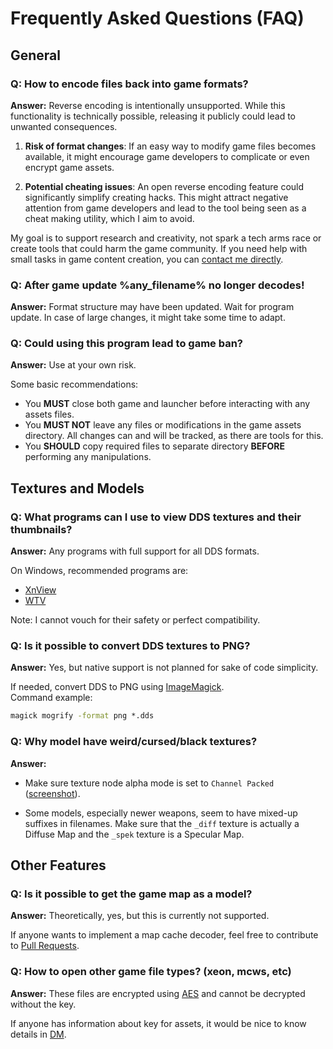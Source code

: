 # Frequently Asked Questions (FAQ)

## General

### Q: **How to encode files back into game formats?**

**Answer:** Reverse encoding is intentionally unsupported. While this functionality is technically possible, releasing it publicly could lead to unwanted consequences.

1. **Risk of format changes**: If an easy way to modify game files becomes available, it might encourage game developers to complicate or even encrypt game assets.

2. **Potential cheating issues**: An open reverse encoding feature could significantly simplify creating hacks. This might attract negative attention from game developers and lead to the tool being seen as a cheat making utility, which I aim to avoid.

My goal is to support research and creativity, not spark a tech arms race or create tools that could harm the game community. If you need help with small tasks in game content creation, you can [contact me directly](https://onejeuu.t.me).

### Q: **After game update %any_filename% no longer decodes!**

**Answer:** Format structure may have been updated. Wait for program update. In case of large changes, it might take some time to adapt.

### Q: **Could using this program lead to game ban?**

**Answer:** Use at your own risk.

Some basic recommendations:

- You **MUST** close both game and launcher before interacting with any assets files.
- You **MUST NOT** leave any files or modifications in the game assets directory.
  All changes can and will be tracked, as there are tools for this.
- You **SHOULD** copy required files to separate directory **BEFORE** performing any manipulations.

## Textures and Models

### Q: **What programs can I use to view DDS textures and their thumbnails?**

**Answer:** Any programs with full support for all DDS formats.

On Windows, recommended programs are:

- [XnView](https://www.xnview.com)
- [WTV](https://www.moddb.com/downloads/windows-texture-viewer-v089b)

Note: I cannot vouch for their safety or perfect compatibility.

### Q: **Is it possible to convert DDS textures to PNG?**

**Answer:** Yes, but native support is not planned for sake of code simplicity.

If needed, convert DDS to PNG using [ImageMagick](https://imagemagick.org). \
Command example:

```cmd
magick mogrify -format png *.dds
```

### Q: **Why model have weird/cursed/black textures?**

**Answer:**

- Make sure texture node alpha mode is set to `Channel Packed` ([screenshot](https://i.ibb.co/mCsHk6R4/alphapvp.png)).

- Some models, especially newer weapons, seem to have mixed-up suffixes in filenames. Make sure that the `_diff` texture is actually a Diffuse Map and the `_spek` texture is a Specular Map.

## Other Features

### Q: **Is it possible to get the game map as a model?**

**Answer:** Theoretically, yes, but this is currently not supported.

If anyone wants to implement a map cache decoder, feel free to contribute to [Pull Requests](https://github.com/onejeuu/sc-file/pulls).

### Q: **How to open other game file types? (xeon, mcws, etc)**

**Answer:** These files are encrypted using [AES](https://en.wikipedia.org/wiki/Advanced_Encryption_Standard) and cannot be decrypted without the key.

If anyone has information about key for assets, it would be nice to know details in [DM](https://onejeuu.t.me).
